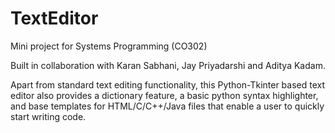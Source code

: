 TextEditor
==========

Mini project for Systems Programming (CO302)

Built in collaboration with Karan Sabhani, Jay Priyadarshi and Aditya Kadam.

Apart from standard text editing functionality, this Python-Tkinter based text editor also provides a dictionary feature, a basic python syntax highlighter, and base templates for HTML/C/C++/Java files that enable a user to quickly start writing code.
